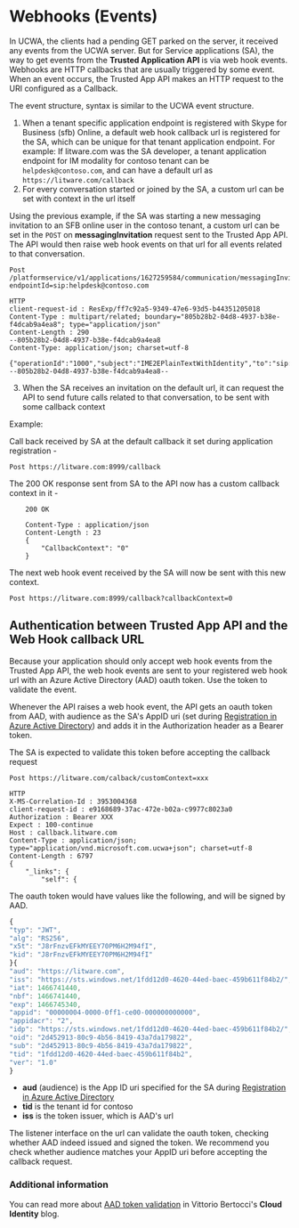 # Webhooks (Events)

In UCWA, the clients had a pending GET parked on the server, it received any events from the UCWA server.
But for Service applications (SA), the way to get events from the **Trusted Application API** is via web hook events.  Webhooks are HTTP callbacks that are usually triggered by some event.  When an event occurs, the Trusted App API makes an HTTP request to the URI configured as a Callback.
 
The event structure, syntax is similar to the UCWA event structure.
 
1. When a tenant specific application endpoint is registered with Skype for Business (sfb) Online, a default web hook callback url is registered for the SA, which can be unique for that tenant application endpoint.
  For example:
  If litware.com was the SA developer, a tenant application endpoint for IM modality for contoso tenant can be `helpdesk@contoso.com`, and can have a default url as `https://litware.com/callback`
2. For every conversation started or joined by the SA, a custom url can be set with context in the url itself
 
Using the previous example, if the SA was starting a new messaging invitation to an SFB online user in the contoso tenant, a custom url can be set in the `POST` on **messagingInvitation** request sent to the Trusted App API.
The API would then raise web hook events on that url for all events related to that conversation.
 
```
Post /platformservice/v1/applications/1627259584/communication/messagingInvitations?endpointId=sip:helpdesk@contoso.com

HTTP
client-request-id : ResExp/ff7c92a5-9349-47e6-93d5-b44351205018
Content-Type : multipart/related; boundary="805b28b2-04d8-4937-b38e-f4dcab9a4ea8"; type="application/json"
Content-Length : 290
--805b28b2-04d8-4937-b38e-f4dcab9a4ea8
Content-Type: application/json; charset=utf-8
 
{"operationId":"1000","subject":"IME2EPlainTextWithIdentity","to":"sip:UcapE2EUser1@contoso.com","callbackUrl":"https://litware.com/calback/customContext=xxx"}
--805b28b2-04d8-4937-b38e-f4dcab9a4ea8--
```
 
3. When the SA receives an invitation on the default url, it can request the API to send future calls related to that conversation, to be sent with some callback context
 
Example:
 
Call back received by SA at the default callback it set during application registration -
 
`Post https://litware.com:8999/callback`

The 200 OK response sent from SA to the API now has a custom callback context in it -

```HTTP
    200 OK
 
    Content-Type : application/json
    Content-Length : 23
    {
        "CallbackContext": "0"
    }
```
 
The next web hook event received by the SA will now be sent with this new context.
 
`Post https://litware.com:8999/callback?callbackContext=0`
 


## Authentication between Trusted App API and the Web Hook callback URL
 
Because your application should only accept web hook events from the Trusted App API, the web hook events are sent to your registered web hook url with an Azure Active Directory (AAD) oauth token. Use the token to validate the event.
 
Whenever the API raises a web hook event, the API gets an oauth token from AAD, with audience as the SA's AppID uri (set during [Registration in Azure Active Directory](onenote:#Registration%20in%20Azure%20Active%20Directory&section-id={309DC58E-4D90-43ED-B73E-6F306CD5675C}&page-id={14E37764-23D4-40F7-9821-A4CD5EE59904}&end&base-path=https://microsoft.sharepoint.com/teams/skypedevex/SiteAssets/Skype%20DevEx%20Notebook/Platform%20Service/Skype%20For%20Business%20Platform%20Onboarding.one)) and adds it in the Authorization header as a Bearer token.
 
The SA is expected to validate this token before accepting the callback request
 
 
```
Post https://litware.com/calback/customContext=xxx
 
HTTP
X-MS-Correlation-Id : 3953004368
client-request-id : e9168689-37ac-472e-b02a-c9977c8023a0
Authorization : Bearer XXX
Expect : 100-continue
Host : callback.litware.com
Content-Type : application/json; type="application/vnd.microsoft.com.ucwa+json"; charset=utf-8
Content-Length : 6797
{
    "_links": {
        "self": {
```
 
The oauth token would have values like the following, and will be signed by AAD.

```JavaScript
{
"typ": "JWT",
"alg": "RS256",
"x5t": "J8rFnzvEFkMYEEY70PM6H2M94fI",
"kid": "J8rFnzvEFkMYEEY70PM6H2M94fI"
}{
"aud": "https://litware.com",
"iss": "https://sts.windows.net/1fdd12d0-4620-44ed-baec-459b611f84b2/",
"iat": 1466741440,
"nbf": 1466741440,
"exp": 1466745340,
"appid": "00000004-0000-0ff1-ce00-000000000000",
"appidacr": "2",
"idp": "https://sts.windows.net/1fdd12d0-4620-44ed-baec-459b611f84b2/",
"oid": "2d452913-80c9-4b56-8419-43a7da179822",
"sub": "2d452913-80c9-4b56-8419-43a7da179822",
"tid": "1fdd12d0-4620-44ed-baec-459b611f84b2",
"ver": "1.0"
}
```

 
* **aud** (audience) is the App ID uri specified for the SA during [Registration in Azure Active Directory](onenote:#Registration%20in%20Azure%20Active%20Directory&section-id={309DC58E-4D90-43ED-B73E-6F306CD5675C}&page-id={14E37764-23D4-40F7-9821-A4CD5EE59904}&end&base-path=https://microsoft.sharepoint.com/teams/skypedevex/SiteAssets/Skype%20DevEx%20Notebook/Platform%20Service/Skype%20For%20Business%20Platform%20Onboarding.one)
* **tid** is the tenant id for contoso
* **iss** is the token issuer, which is AAD's url
 
The listener interface on the url can validate the oauth token, checking whether AAD indeed issued and signed the token. We recommend you check whether audience matches your AppID uri before accepting the callback request.
 
### Additional information

You can read more about [AAD token validation](http://www.cloudidentity.com/blog/2014/03/03/principles-of-token-validation/) in Vittorio Bertocci's **Cloud Identity** blog.
